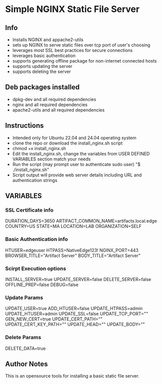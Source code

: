 # Simple NGINX Static File Server

## Info
- Installs NGINX and appache2-utils
- sets up NGINX to serve static files over tcp port of user's choosing
- leverages most SSL best practices for secure connections
- leverages basic authentication
- supports generating offline package for non-internet connected hosts
- supports updating the server
- supports deleting the server

## Deb packages installed
- dpkg-dev and all required dependencies
- nginx and all required dependencies
- apache2-utils and all required dependencies

## Instructions
- Intended only for Ubuntu 22.04 and 24.04 operating system
- clone the repo or download the install_nginx.sh script
- chmod +x install_nginx.sh
- Edit the install_nginx.sh, change the variables from USER DEFINED VARIABLES section match your needs
- Run the script (may prompt user to authenticate sudo user) "$ ./install_nginx.sh"
- Script output will provide web server details including URL and authentication strings

## VARIABLES

### SSL Certificate info
DURATION_DAYS=3650
ARTIFACT_COMMON_NAME=artifacts.local.edge
COUNTRY=US
STATE=MA
LOCATION=LAB
ORGANIZATION=SELF

### Basic Authentication info
HTUSER=edgeuser
HTPASS=NativeEdge123!
NGINX_PORT=443
BROWSER_TITLE="Artifact Server"
BODY_TITLE="Artifact Server"

### Scirpt Execution options
INSTALL_SERVER=true
UPDATE_SERVER=false
DELETE_SERVER=false
OFFLINE_PREP=false
DEBUG=false

### Update Params
UPDATE_USER=true
ADD_HTUSER=false
UPDATE_HTPASS=admin
UPDATE_HTUSER=admin
UPDATE_SSL=false
UPDATE_TCP_PORT=""
GEN_NEW_CERT=true
UPDATE_CERT_PATH=""
UPDATE_CERT_KEY_PATH=""
UPDATE_HEAD=""
UPDATE_BODY=""

### Delete Params
DELETE_DATA=true

## Author Notes

This is an opensource tools for installing a basic static file server.